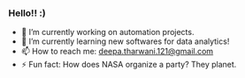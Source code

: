 ### Hello!! :)

- 🔭 I’m currently working on automation projects.
- 🌱 I’m currently learning new softwares for data analytics!
- 📫 How to reach me: deepa.tharwani.121@gmail.com
- ⚡ Fun fact: How does NASA organize a party? They planet. 

